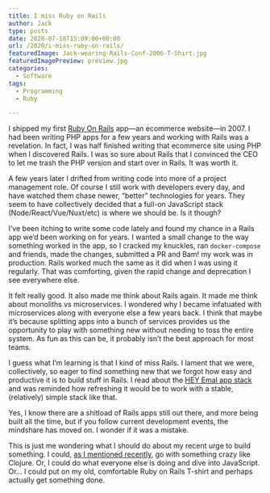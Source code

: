 ```yaml
---
title: I miss Ruby on Rails
author: Jack
type: posts
date: 2020-07-18T15:09:00+00:00
url: /2020/i-miss-ruby-on-rails/
featuredImage: Jack-wearing-Rails-Conf-2006-T-Shirt.jpg
featuredImagePreview: preview.jpg
categories:
  - Software
tags:
  - Programming
  - Ruby

---
```

I shipped my first [Ruby On Rails][1] app&#8212;an ecommerce website&#8212;in 2007. I had been writing PHP apps for a few years and working with Rails was a revelation. In fact, I was half finished writing that ecommerce site using PHP when I discovered Rails. I was so sure about Rails that I convinced the CEO to let me trash the PHP version and start over in Rails. It was worth it.

A few years later I drifted from writing code into more of a project management role. Of course I still work with developers every day, and have watched them chase newer, &#8220;better&#8221; technologies for years. They seem to have collectively decided that a full-on JavaScript stack (Node/React/Vue/Nuxt/etc) is where we should be. Is it though?

I&#8217;ve been itching to write some code lately and found my chance in a Rails app we&#8217;d been working on for years. I wanted a small change to the way something worked in the app, so I cracked my knuckles, ran `docker-compose` and friends, made the changes, submitted a PR and Bam! my work was in production. Rails worked much the same as it did when I was using it regularly. That was comforting, given the rapid change and deprecation I see everywhere else.

It felt really good. It also made me think about Rails again. It made me think about monoliths vs microservices. I wondered why I became infatuated with microservices along with everyone else a few years back. I think that maybe it&#8217;s because splitting apps into a bunch of services provides us the opportunity to play with something new without needing to toss the entire system. As fun as this can be, it probably isn&#8217;t the best approach for most teams.

I guess what I&#8217;m learning is that I kind of miss Rails. I lament that we were, collectively, so eager to find something new that we forgot how easy and productive it is to build stuff in Rails. I read about the [HEY Emal app stack][2] and was reminded how refreshing it would be to work with a stable, (relatively) simple stack like that.

Yes, I know there are a shitload of Rails apps still out there, and more being built all the time, but if you follow current development events, the mindshare has moved on. I wonder if it was a mistake.

This is just me wondering what I should do about my recent urge to build something. I could, [as I mentioned recently][3], go with something crazy like Clojure. Or, I could do what everyone else is doing and dive into JavaScript. Or… I could put on my old, comfortable Ruby on Rails T-shirt and perhaps actually get something done.

 [1]: https://rubyonrails.org
 [2]: https://twitter.com/dhh/status/1275901955995385856
 [3]: /2020/learning-clojure
